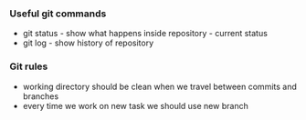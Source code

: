 ### Useful git commands
- git status - show what happens inside repository - current status
- git log - show history of repository


### Git rules
- working directory should be clean when we travel between commits and branches
- every time we work on new task we should use new branch